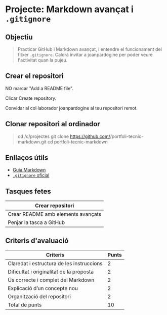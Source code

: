 # Projecte: Markdown avançat i `.gitignore`

## Objectiu
> Practicar GitHub i Markdown avançat, i entendre el funcionament del fitxer `.gitignore`. Caldrà invitar a joanpardogine per poder veure l'activitat quan la pujeu.

## Crear el repositori
NO marcar "Add a README file".

Clicar Create repository.

Convidar al col·laborador joanpardogine al teu repositori remot.

## Clonar repositori al ordinador
> cd /c/projectes
git clone https://github.com/<el-teu-usuari>/portfoli-tecnic-markdown.git
cd portfoli-tecnic-markdown


## Enllaços útils
- [Guia Markdown](https://guides.github.com/features/mastering-markdown/)
- [`.gitignore` oficial](https://git-scm.com/docs/gitignore)

## Tasques fetes
|Crear repositori                   |
|-----|
|Crear README amb elements avançats |
|Penjar la tasca a GitHub           |


## Criteris d'avaluació

| Criteris                                      |Punts|
|--------------------|--------------------------------|
| Claredat i estructura de les instruccions     |   2 |
| Dificultat i originalitat de la proposta      |   2 |
| Ús correcte i complet del Markdown            |   2 |
| Explicació d’un concepte nou                  |   2 |
| Organització del repositori                   |   2 |
| Total de punts                                |   10|


